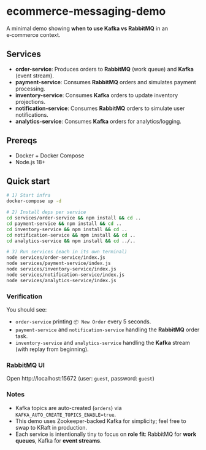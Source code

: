# ecommerce-messaging-demo

A minimal demo showing **when to use Kafka vs RabbitMQ** in an e‑commerce context.

## Services
- **order-service**: Produces orders to **RabbitMQ** (work queue) and **Kafka** (event stream).
- **payment-service**: Consumes **RabbitMQ** orders and simulates payment processing.
- **inventory-service**: Consumes **Kafka** orders to update inventory projections.
- **notification-service**: Consumes **RabbitMQ** orders to simulate user notifications.
- **analytics-service**: Consumes **Kafka** orders for analytics/logging.

## Prereqs
- Docker + Docker Compose
- Node.js 18+

## Quick start

```bash
# 1) Start infra
docker-compose up -d

# 2) Install deps per service
cd services/order-service && npm install && cd ..
cd payment-service && npm install && cd ..
cd inventory-service && npm install && cd ..
cd notification-service && npm install && cd ..
cd analytics-service && npm install && cd ../..

# 3) Run services (each in its own terminal)
node services/order-service/index.js
node services/payment-service/index.js
node services/inventory-service/index.js
node services/notification-service/index.js
node services/analytics-service/index.js
```

### Verification
You should see:
- `order-service` printing `📦 New Order` every 5 seconds.
- `payment-service` and `notification-service` handling the **RabbitMQ** order task.
- `inventory-service` and `analytics-service` handling the **Kafka** stream (with replay from beginning).

### RabbitMQ UI
Open http://localhost:15672 (user: `guest`, password: `guest`)

### Notes
- Kafka topics are auto-created (`orders`) via `KAFKA_AUTO_CREATE_TOPICS_ENABLE=true`.
- This demo uses Zookeeper-backed Kafka for simplicity; feel free to swap to KRaft in production.
- Each service is intentionally tiny to focus on **role fit**: RabbitMQ for **work queues**, Kafka for **event streams**.
